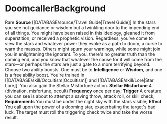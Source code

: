﻿---
ability:
- Intelligence
- Wisdom
ability_boost:
- Intelligence
- Wisdom
feat: null
id: '329'
name: Doomcaller
prerequisite: null
rarity: Rare
rus_type_level: null
skill:
- '[[DATABASE/skill/Occultism|Occultism]]'
- Star [[DATABASE/skill/Lore|Lore]]
source: '[[DATABASE/source/Travel Guide|Travel Guide]]'
subcategory: general
trait:
- '[[DATABASE/trait/Rare|Rare]]'
type: Background

---
# Doomcaller<span class="item-type">Background</span>

<span class="trait-rare item-trait">Rare</span>
**Source** [[DATABASE/source/Travel Guide|Travel Guide]]
In the stars you see not guidance or wisdom but a twinkling door to the impending end of all things. You might have been raised in this ideology, gleaned it from superstition, or received a prophetic vision. Regardless, you've come to view the stars and whatever power they evoke as a path to doom, a curse to warn the masses. Others might spurn your warnings, while some might join you in enlightening the ignorant. To you, there's no greater truth than the coming end, and you know that whatever the cause for it will come from the stars—or perhaps the stars are just a gate to a more terrifying beyond.
 Choose two ability boosts. One must be to **Intelligence** or **Wisdom**, and one is a free ability boost.
 You're trained in [[DATABASE/skill/Occultism|Occultism]] and [[DATABASE/skill/Lore|Star Lore]]. You also gain the Stellar Misfortune action.
 **Stellar Misfortune** <span class="action-icon">4</span> (divination, misfortune, occult) **Frequency** once per day; **Trigger** A creature you can see is about to attempt a saving throw, attack roll, or skill check; **Requirements** You must be under the night sky with the stars visible; **Effect** You call upon the power of a dooming star, exacerbating the target's bad luck. The target must roll the triggering check twice and take the worse result.